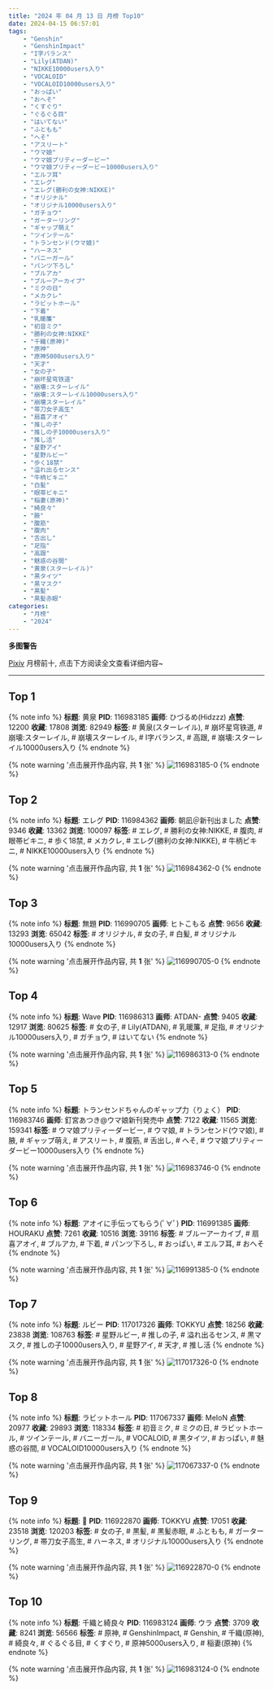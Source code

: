 ```yaml
---
title: "2024 年 04 月 13 日 月榜 Top10"
date: 2024-04-15 06:57:01
tags:
    - "Genshin"
    - "GenshinImpact"
    - "I字バランス"
    - "Lily(ATDAN)"
    - "NIKKE10000users入り"
    - "VOCALOID"
    - "VOCALOID10000users入り"
    - "おっぱい"
    - "おへそ"
    - "くすぐり"
    - "ぐるぐる目"
    - "はいてない"
    - "ふともも"
    - "へそ"
    - "アスリート"
    - "ウマ娘"
    - "ウマ娘プリティーダービー"
    - "ウマ娘プリティーダービー10000users入り"
    - "エルフ耳"
    - "エレグ"
    - "エレグ(勝利の女神:NIKKE)"
    - "オリジナル"
    - "オリジナル10000users入り"
    - "ガチョウ"
    - "ガーターリング"
    - "ギャップ萌え"
    - "ツインテール"
    - "トランセンド(ウマ娘)"
    - "ハーネス"
    - "バニーガール"
    - "パンツ下ろし"
    - "ブルアカ"
    - "ブルーアーカイブ"
    - "ミクの日"
    - "メカクレ"
    - "ラビットホール"
    - "下着"
    - "乳暖簾"
    - "初音ミク"
    - "勝利の女神:NIKKE"
    - "千織(原神)"
    - "原神"
    - "原神5000users入り"
    - "天才"
    - "女の子"
    - "崩坏星穹铁道"
    - "崩壊:スターレイル"
    - "崩壊:スターレイル10000users入り"
    - "崩壊スターレイル"
    - "帯刀女子高生"
    - "扇喜アオイ"
    - "推しの子"
    - "推しの子10000users入り"
    - "推し活"
    - "星野アイ"
    - "星野ルビー"
    - "歩く18禁"
    - "溢れ出るセンス"
    - "牛柄ビキニ"
    - "白髪"
    - "眼帯ビキニ"
    - "稲妻(原神)"
    - "綺良々"
    - "腋"
    - "腹筋"
    - "腹肉"
    - "舌出し"
    - "足指"
    - "高跟"
    - "魅惑の谷間"
    - "黄泉(スターレイル)"
    - "黒タイツ"
    - "黒マスク"
    - "黒髪"
    - "黒髪赤眼"
categories:
    - "月榜"
    - "2024"
---
```


<i class="fa fa-triangle-exclamation"></i>**多图警告**<i class="fa fa-triangle-exclamation"></i>

[Pixiv](https://www.pixiv.net/) 月榜前十, 点击下方阅读全文查看详细内容~

<!-- more -->

---

## Top 1

{% note info %}
**标题**: 黄泉
**PID**: 116983185 **画师**: ひづるめ(Hidzzz)
**点赞**: 12200 **收藏**: 17808 **浏览**: 82949
**标签**: # 黄泉(スターレイル), # 崩坏星穹铁道, # 崩壊:スターレイル, # 崩壊スターレイル, # I字バランス, # 高跟, # 崩壊:スターレイル10000users入り
{% endnote %}

{% note warning '点击展开作品内容, 共 **1** 张' %}
![116983185-0](https://i.pixiv.re/img-original/img/2024/03/17/00/00/21/116983185_p0.jpg)
{% endnote %}

## Top 2

{% note info %}
**标题**: エレグ
**PID**: 116984362 **画师**: 朝凪＠新刊出ました
**点赞**: 9346 **收藏**: 13362 **浏览**: 100097
**标签**: # エレグ, # 勝利の女神:NIKKE, # 腹肉, # 眼帯ビキニ, # 歩く18禁, # メカクレ, # エレグ(勝利の女神:NIKKE), # 牛柄ビキニ, # NIKKE10000users入り
{% endnote %}

{% note warning '点击展开作品内容, 共 **1** 张' %}
![116984362-0](https://i.pixiv.re/img-original/img/2024/03/17/00/23/38/116984362_p0.jpg)
{% endnote %}

## Top 3

{% note info %}
**标题**: 無題
**PID**: 116990705 **画师**: ヒトこもる
**点赞**: 9656 **收藏**: 13293 **浏览**: 65042
**标签**: # オリジナル, # 女の子, # 白髪, # オリジナル10000users入り
{% endnote %}

{% note warning '点击展开作品内容, 共 **1** 张' %}
![116990705-0](https://i.pixiv.re/img-original/img/2024/03/17/07/03/34/116990705_p0.png)
{% endnote %}

## Top 4

{% note info %}
**标题**: Wave
**PID**: 116986313 **画师**: ATDAN-
**点赞**: 9405 **收藏**: 12917 **浏览**: 80625
**标签**: # 女の子, # Lily(ATDAN), # 乳暖簾, # 足指, # オリジナル10000users入り, # ガチョウ, # はいてない
{% endnote %}

{% note warning '点击展开作品内容, 共 **1** 张' %}
![116986313-0](https://i.pixiv.re/img-original/img/2024/03/17/01/45/54/116986313_p0.png)
{% endnote %}

## Top 5

{% note info %}
**标题**: トランセンドちゃんのギャップ力（りょく）
**PID**: 116983746 **画师**: 釘宮あつき@ウマ娘新刊発売中
**点赞**: 7122 **收藏**: 11565 **浏览**: 159341
**标签**: # ウマ娘プリティーダービー, # ウマ娘, # トランセンド(ウマ娘), # 腋, # ギャップ萌え, # アスリート, # 腹筋, # 舌出し, # へそ, # ウマ娘プリティーダービー10000users入り
{% endnote %}

{% note warning '点击展开作品内容, 共 **1** 张' %}
![116983746-0](https://i.pixiv.re/img-original/img/2024/03/17/00/07/08/116983746_p0.png)
{% endnote %}

## Top 6

{% note info %}
**标题**: アオイに手伝ってもらう(ﾟ∀ﾟ)
**PID**: 116991385 **画师**: HOURAKU
**点赞**: 7261 **收藏**: 10516 **浏览**: 39116
**标签**: # ブルーアーカイブ, # 扇喜アオイ, # ブルアカ, # 下着, # パンツ下ろし, # おっぱい, # エルフ耳, # おへそ
{% endnote %}

{% note warning '点击展开作品内容, 共 **1** 张' %}
![116991385-0](https://i.pixiv.re/img-original/img/2024/03/17/08/00/04/116991385_p0.jpg)
{% endnote %}

## Top 7

{% note info %}
**标题**: ルビー
**PID**: 117017326 **画师**: TOKKYU
**点赞**: 18256 **收藏**: 23838 **浏览**: 108763
**标签**: # 星野ルビー, # 推しの子, # 溢れ出るセンス, # 黒マスク, # 推しの子10000users入り, # 星野アイ, # 天才, # 推し活
{% endnote %}

{% note warning '点击展开作品内容, 共 **1** 张' %}
![117017326-0](https://i.pixiv.re/img-original/img/2024/03/18/00/02/43/117017326_p0.jpg)
{% endnote %}

## Top 8

{% note info %}
**标题**: ラビットホール
**PID**: 117067337 **画师**: MeIoN
**点赞**: 20977 **收藏**: 29893 **浏览**: 118334
**标签**: # 初音ミク, # ミクの日, # ラビットホール, # ツインテール, # バニーガール, # VOCALOID, # 黒タイツ, # おっぱい, # 魅惑の谷間, # VOCALOID10000users入り
{% endnote %}

{% note warning '点击展开作品内容, 共 **1** 张' %}
![117067337-0](https://i.pixiv.re/img-original/img/2024/03/19/21/28/54/117067337_p0.jpg)
{% endnote %}

## Top 9

{% note info %}
**标题**: 🖤
**PID**: 116922870 **画师**: TOKKYU
**点赞**: 17051 **收藏**: 23518 **浏览**: 120203
**标签**: # 女の子, # 黒髪, # 黒髪赤眼, # ふともも, # ガーターリング, # 帯刀女子高生, # ハーネス, # オリジナル10000users入り
{% endnote %}

{% note warning '点击展开作品内容, 共 **1** 张' %}
![116922870-0](https://i.pixiv.re/img-original/img/2024/03/15/00/00/25/116922870_p0.jpg)
{% endnote %}

## Top 10

{% note info %}
**标题**: 千織と綺良々
**PID**: 116983124 **画师**: ウラ
**点赞**: 3709 **收藏**: 8241 **浏览**: 56566
**标签**: # 原神, # GenshinImpact, # Genshin, # 千織(原神), # 綺良々, # ぐるぐる目, # くすぐり, # 原神5000users入り, # 稲妻(原神)
{% endnote %}

{% note warning '点击展开作品内容, 共 **1** 张' %}
![116983124-0](https://i.pixiv.re/img-original/img/2024/03/17/00/00/08/116983124_p0.jpg)
{% endnote %}

